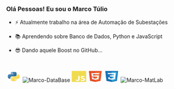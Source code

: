 ### Olá Pessoas! Eu sou o Marco Túlio

* ⚡ Atualmente trabalho na área de Automação de Subestações
* 📚 Aprendendo sobre Banco de Dados, Python e JavaScript


* 😎 Dando aquele Boost no GitHub...

##

<div style="display: inline_block"><br>    
  <img align="justify" alt="Marco-Python" height="30" width="40" src="https://raw.githubusercontent.com/devicons/devicon/master/icons/python/python-original.svg">
  <img align="justify" alt="Marco-DataBase" height="30" width="40" backgoorund src="https://cdn.jsdelivr.net/gh/devicons/devicon/icons/mysql/mysql-original.svg"> 
  <img align="justify" alt="Marco-Js" height="30" width="40" src="https://raw.githubusercontent.com/devicons/devicon/master/icons/javascript/javascript-plain.svg">
  <img align="justify" alt="Marco-HTML" height="30" width="40" src="https://raw.githubusercontent.com/devicons/devicon/master/icons/html5/html5-original.svg">
  <img align="justify" alt="Marco-CSS" height="30" width="40" src="https://raw.githubusercontent.com/devicons/devicon/master/icons/css3/css3-original.svg">  
  <img align="justify" alt="Marco-MatLab" height="30" width="40" src="https://cdn.jsdelivr.net/gh/devicons/devicon/icons/matlab/matlab-original.svg"> 
  
</div>
  
  ##
